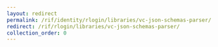 ```yaml
---
layout: redirect
permalink: /rif/identity/rlogin/libraries/vc-json-schemas-parser/
redirect: /rif/rlogin/libraries/vc-json-schemas-parser/
collection_order: 0
---
```

